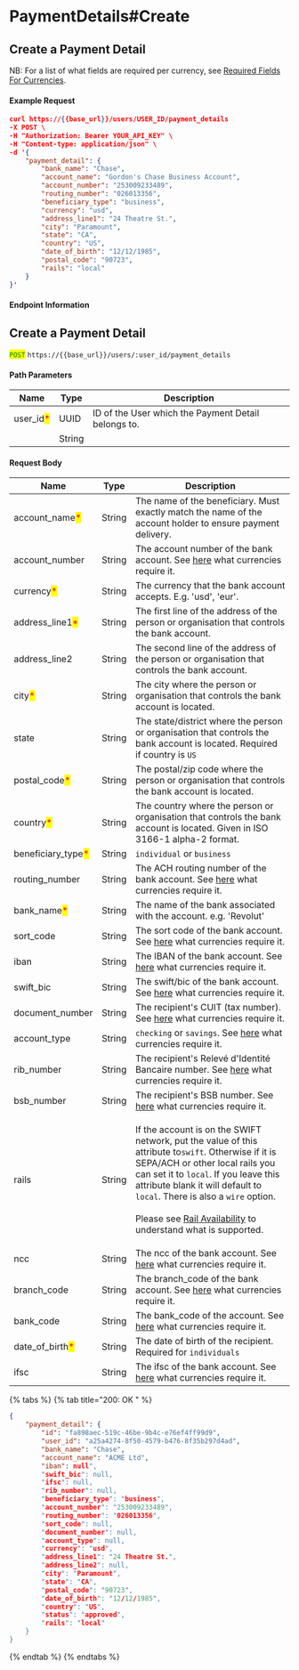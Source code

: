 # PaymentDetails#Create

## Create a Payment Detail

NB: For a list of what fields are required per currency, see [Required Fields For Currencies](required-fields-for-currencies.md).

#### Example Request

```json
curl https://{{base_url}}/users/USER_ID/payment_details
-X POST \
-H "Authorization: Bearer YOUR_API_KEY" \
-H "Content-type: application/json" \
-d '{
    "payment_detail": {
        "bank_name": "Chase",
        "account_name": "Gordon's Chase Business Account",
        "account_number": "253009233489",
        "routing_number": "026013356",
        "beneficiary_type": "business",
        "currency": "usd",
        "address_line1": "24 Theatre St.",
        "city": "Paramount",
        "state": "CA",
        "country": "US",
        "date_of_birth": "12/12/1985",
        "postal_code": "90723",
        "rails": "local"
    }
}'
```

#### Endpoint Information

## Create a Payment Detail

<mark style="color:green;">`POST`</mark> `https://{{base_url}}/users/:user_id/payment_details`

#### Path Parameters

| Name                                       | Type   | Description                                         |
| ------------------------------------------ | ------ | --------------------------------------------------- |
| user\_id<mark style="color:red;">\*</mark> | UUID   | ID of the User which the Payment Detail belongs to. |
|                                            | String |                                                     |

#### Request Body

| Name                                                | Type   | Description                                                                                                                                                                                                                                                                                                                                                                                                            |
| --------------------------------------------------- | ------ | ---------------------------------------------------------------------------------------------------------------------------------------------------------------------------------------------------------------------------------------------------------------------------------------------------------------------------------------------------------------------------------------------------------------------- |
| account\_name<mark style="color:red;">\*</mark>     | String | The name of the beneficiary. Must exactly match the name of the account holder to ensure payment delivery.                                                                                                                                                                                                                                                                                                             |
| account\_number                                     | String | The account number of the bank account. See [here](required-fields-for-currencies.md) what currencies require it.                                                                                                                                                                                                                                                                                                      |
| currency<mark style="color:red;">\*</mark>          | String | The currency that the bank account accepts. E.g. 'usd', 'eur'.                                                                                                                                                                                                                                                                                                                                                         |
| address\_line1<mark style="color:red;">\*</mark>    | String | The first line of the address of the person or organisation that controls the bank account.                                                                                                                                                                                                                                                                                                                            |
| address\_line2                                      | String | The second line of the address of the person or organisation that controls the bank account.                                                                                                                                                                                                                                                                                                                           |
| city<mark style="color:red;">\*</mark>              | String | The city where the person or organisation that controls the bank account is located.                                                                                                                                                                                                                                                                                                                                   |
| state                                               | String | The state/district where the person or organisation that controls the bank account is located. Required if country is `US`                                                                                                                                                                                                                                                                                             |
| postal\_code<mark style="color:red;">\*</mark>      | String | The postal/zip code where the person or organisation that controls the bank account is located.                                                                                                                                                                                                                                                                                                                        |
| country<mark style="color:red;">\*</mark>           | String | The country where the person or organisation that controls the bank account is located. Given in ISO 3166-1 alpha-2 format.                                                                                                                                                                                                                                                                                            |
| beneficiary\_type<mark style="color:red;">\*</mark> | String | `individual` or `business`                                                                                                                                                                                                                                                                                                                                                                                             |
| routing\_number                                     | String | The ACH routing number of the bank account. See [here](required-fields-for-currencies.md) what currencies require it.                                                                                                                                                                                                                                                                                                  |
| bank\_name<mark style="color:red;">\*</mark>        | String | The name of the bank associated with the account. e.g. 'Revolut'                                                                                                                                                                                                                                                                                                                                                       |
| sort\_code                                          | String | The sort code of the bank account. See [here](required-fields-for-currencies.md) what currencies require it.                                                                                                                                                                                                                                                                                                           |
| iban                                                | String | The IBAN of the bank account. See [here](required-fields-for-currencies.md) what currencies require it.                                                                                                                                                                                                                                                                                                                |
| swift\_bic                                          | String | The swift/bic of the bank account. See [here](required-fields-for-currencies.md) what currencies require it.                                                                                                                                                                                                                                                                                                           |
| document\_number                                    | String | The recipient's CUIT (tax number). See [here](required-fields-for-currencies.md) what currencies require it.                                                                                                                                                                                                                                                                                                           |
| account\_type                                       | String | `checking` or `savings`. See [here](required-fields-for-currencies.md) what currencies require it.                                                                                                                                                                                                                                                                                                                     |
| rib\_number                                         | String | The recipient's Relevé d'Identité Bancaire number. See [here](required-fields-for-currencies.md) what currencies require it.                                                                                                                                                                                                                                                                                           |
| bsb\_number                                         | String | The recipient's BSB number. See [here](required-fields-for-currencies.md) what currencies require it.                                                                                                                                                                                                                                                                                                                  |
| rails                                               | String | <p>If the account is on the SWIFT network, put the value of this attribute to<code>swift</code>. Otherwise if it is SEPA/ACH or other local rails you can set it to <code>local</code>. If you leave this attribute blank it will default to <code>local</code>. There is also a <code>wire</code> option.<br><br>Please see <a href="rail-availability.md">Rail Availability</a> to understand what is supported.</p> |
| ncc                                                 | String | The ncc of the bank account. See [here](required-fields-for-currencies.md) what currencies require it.                                                                                                                                                                                                                                                                                                                 |
| branch\_code                                        | String | The branch\_code of the bank account. See [here](required-fields-for-currencies.md) what currencies require it.                                                                                                                                                                                                                                                                                                        |
| bank\_code                                          | String | The bank\_code of the account. See [here](required-fields-for-currencies.md) what currencies require it.                                                                                                                                                                                                                                                                                                               |
| date\_of\_birth<mark style="color:red;">\*</mark>   | String | The date of birth of the recipient. Required for `individuals`                                                                                                                                                                                                                                                                                                                                                         |
| ifsc                                                | String | The ifsc of the bank account. See [here](required-fields-for-currencies.md) what currencies require it.                                                                                                                                                                                                                                                                                                                |

{% tabs %}
{% tab title="200: OK " %}
```json
{
    "payment_detail": {
        "id": "fa898aec-519c-46be-9b4c-e76ef4ff99d9",
        "user_id": "a25a4274-8f50-4579-b476-8f35b297d4ad",
        "bank_name": "Chase",
        "account_name": "ACME Ltd",
        "iban": null",
        "swift_bic": null,
        "ifsc": null,
        "rib_number": null,
        "beneficiary_type": "business",
        "account_number": "253009233489",
        "routing_number": "026013356",
        "sort_code": null,
        "document_number": null,
        "account_type": null,
        "currency": "usd",
        "address_line1": "24 Theatre St.",
        "address_line2": null,
        "city": "Paramount",
        "state": "CA",
        "postal_code": "90723",
        "date_of_birth": "12/12/1985",
        "country": "US",
        "status": "approved",
        "rails": "local"
    }
}
```
{% endtab %}
{% endtabs %}
